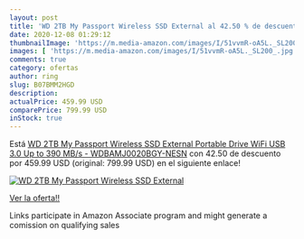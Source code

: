```yaml
---
layout: post
title: 'WD 2TB My Passport Wireless SSD External al 42.50 % de descuento'
date: 2020-12-08 01:29:12
thumbnailImage: 'https://m.media-amazon.com/images/I/51vvmR-oA5L._SL200_.jpg'
images: [ 'https://m.media-amazon.com/images/I/51vvmR-oA5L._SL200_.jpg' ]
comments: true
category: ofertas
author: ring
slug: B07BMM2HGD
description:
actualPrice: 459.99 USD
comparePrice: 799.99 USD
inStock: true
---
```


Está [WD 2TB My Passport Wireless SSD External Portable Drive  WiFi USB 3.0  Up to 390 MB/s - WDBAMJ0020BGY-NESN](https://www.amazon.com/dp/B07BMM2HGD/?tag=tolees-20) con 42.50 de descuento por 459.99 USD (original: 799.99 USD) en el siguiente enlace!

[![WD 2TB My Passport Wireless SSD External](https://m.media-amazon.com/images/I/51vvmR-oA5L._SL200_.jpg)](https://www.amazon.com/dp/B07BMM2HGD/?tag=tolees-20)

[Ver la oferta!!](https://www.amazon.com/dp/B07BMM2HGD/?tag=tolees-20)

Links participate in Amazon Associate program and might generate a comission on qualifying sales


